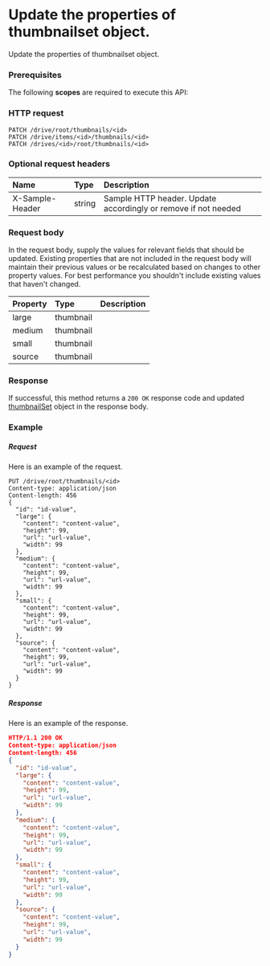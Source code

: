 # Update the properties of thumbnailset object.

Update the properties of thumbnailset object.
### Prerequisites
The following **scopes** are required to execute this API: 
### HTTP request
<!-- { "blockType": "ignored" } -->
```http
PATCH /drive/root/thumbnails/<id>
PATCH /drive/items/<id>/thumbnails/<id>
PATCH /drives/<id>/root/thumbnails/<id>
```
### Optional request headers
| Name       | Type | Description|
|:-----------|:------|:----------|
| X-Sample-Header  | string  | Sample HTTP header. Update accordingly or remove if not needed|

### Request body
In the request body, supply the values for relevant fields that should be updated. Existing properties that are not included in the request body will maintain their previous values or be recalculated based on changes to other property values. For best performance you shouldn't include existing values that haven't changed.

| Property	   | Type	|Description|
|:---------------|:--------|:----------|
|large|thumbnail||
|medium|thumbnail||
|small|thumbnail||
|source|thumbnail||

### Response
If successful, this method returns a `200 OK` response code and updated [thumbnailSet](../resources/thumbnailset.md) object in the response body.
### Example
##### Request
Here is an example of the request.
<!-- {
  "blockType": "request",
  "name": "update_thumbnailset"
}-->
```http
PUT /drive/root/thumbnails/<id>
Content-type: application/json
Content-length: 456
{
  "id": "id-value",
  "large": {
    "content": "content-value",
    "height": 99,
    "url": "url-value",
    "width": 99
  },
  "medium": {
    "content": "content-value",
    "height": 99,
    "url": "url-value",
    "width": 99
  },
  "small": {
    "content": "content-value",
    "height": 99,
    "url": "url-value",
    "width": 99
  },
  "source": {
    "content": "content-value",
    "height": 99,
    "url": "url-value",
    "width": 99
  }
}
```
##### Response
<!-- {
  "blockType": "response",
  "truncated": false,
  "@odata.type": "thumbnailset"
} -->
Here is an example of the response.
```json
HTTP/1.1 200 OK
Content-type: application/json
Content-length: 456
{
  "id": "id-value",
  "large": {
    "content": "content-value",
    "height": 99,
    "url": "url-value",
    "width": 99
  },
  "medium": {
    "content": "content-value",
    "height": 99,
    "url": "url-value",
    "width": 99
  },
  "small": {
    "content": "content-value",
    "height": 99,
    "url": "url-value",
    "width": 99
  },
  "source": {
    "content": "content-value",
    "height": 99,
    "url": "url-value",
    "width": 99
  }
}
```

<!-- uuid: 1ab883f6-a3fe-40dc-8cad-254134f7521b
2015-10-16 10:08:06 UTC -->
<!-- {
  "type": "#page.annotation",
  "description": "Update the properties of thumbnailset object.",
  "keywords": "",
  "section": "documentation",
  "tocPath": ""
}-->